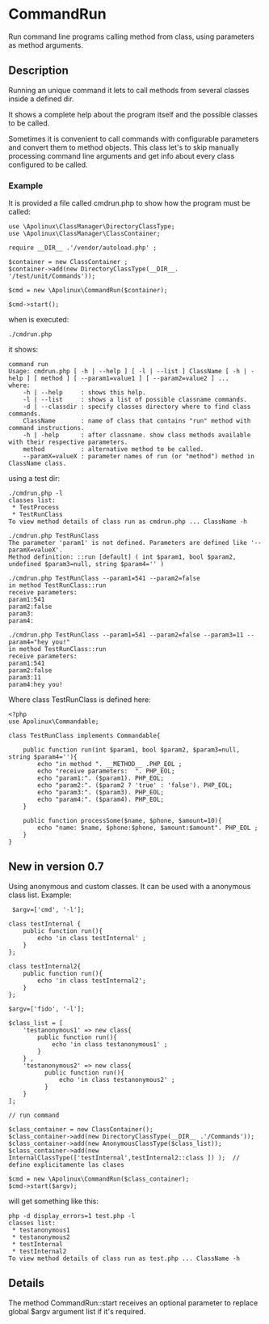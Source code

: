 # CommandRun

Run command line programs calling method from class, using parameters as method arguments.


Description
-----------

Running an unique command it lets to call methods from several classes inside a defined dir.

It shows a complete help about the program itself and the possible classes to be called.

Sometimes it is convenient to call commands with configurable parameters and convert them
to method objects. This class let's to skip manually processing command line arguments and 
get info about every class configured to be called. 

### Example

It is provided a file called cmdrun.php to show how the program must be called:


    use \Apolinux\ClassManager\DirectoryClassType;
    use \Apolinux\ClassManager\ClassContainer;

    require __DIR__ .'/vendor/autoload.php' ;

    $container = new ClassContainer ;
    $container->add(new DirectoryClassType(__DIR__. '/test/unit/Commands'));

    $cmd = new \Apolinux\CommandRun($container);

    $cmd->start();


when is executed:


    ./cmdrun.php


it shows:

    command run 
    Usage: cmdrun.php [ -h | --help ] [ -l | --list ] ClassName [ -h | -help ] [ method ] [ --param1=value1 ] [ --param2=value2 ] ...
    where:
        -h | --help     : shows this help.
        -l | --list     : shows a list of possible classname commands.
        -d | --classdir : specify classes directory where to find class commands.
        ClassName       : name of class that contains "run" method with command instructions.
        -h | -help      : after classname. show class methods available with their respective parameters.
        method          : alternative method to be called.
        --paramX=valueX : parameter names of run (or "method") method in ClassName class.


using a test dir:

    ./cmdrun.php -l                                                                                                                     
    classes list:
     * TestProcess
     * TestRunClass
    To view method details of class run as cmdrun.php ... ClassName -h

    ./cmdrun.php TestRunClass                                                                                                           
    The parameter 'param1' is not defined. Parameters are defined like '--paramX=valueX'.
    Method definition: ::run [default] ( int $param1, bool $param2, undefined $param3=null, string $param4='' )

    ./cmdrun.php TestRunClass --param1=541 --param2=false                                                                               
    in method TestRunClass::run
    receive parameters:  
    param1:541
    param2:false
    param3:
    param4:

    ./cmdrun.php TestRunClass --param1=541 --param2=false --param3=11 --param4="hey you!"                                               
    in method TestRunClass::run
    receive parameters:  
    param1:541
    param2:false
    param3:11
    param4:hey you!

Where class TestRunClass is defined here:

    <?php 
    use Apolinux\Commandable;

    class TestRunClass implements Commandable{

        public function run(int $param1, bool $param2, $param3=null, string $param4=''){
            echo "in method ". __METHOD__ .PHP_EOL ;
            echo "receive parameters:  ". PHP_EOL;
            echo "param1:". ($param1). PHP_EOL;
            echo "param2:". ($param2 ? 'true' : 'false'). PHP_EOL;
            echo "param3:". ($param3). PHP_EOL;
            echo "param4:". ($param4). PHP_EOL;
        }

        public function processSome($name, $phone, $amount=10){
            echo "name: $name, $phone:$phone, $amount:$amount". PHP_EOL ;
        }
    }

New in version 0.7
------------------

Using anonymous and custom classes. It can be used with a anonymous class list. Example:
    
     $argv=['cmd', '-l'];

    class testInternal {
        public function run(){
            echo 'in class testInternal' ;
        }
    };

    class testInternal2{
        public function run(){
            echo 'in class testInternal2';
        }
    };

    $argv=['fido', '-l'];
        
    $class_list = [
        'testanonymous1' => new class{
            public function run(){
                echo 'in class testanonymous1' ;
            }
        } ,
        'testanonymous2' => new class{
              public function run(){
                  echo 'in class testanonymous2' ;
              }
        }
    ];

    // run command
    
    $class_container = new ClassContainer();
    $class_container->add(new DirectoryClassType(__DIR__ .'/Commands'));
    $class_container->add(new AnonymousClassType($class_list));
    $class_container->add(new InternalClassType(['testInternal',testInternal2::class ]) );  // define explicitamente las clases

    $cmd = new \Apolinux\CommandRun($class_container);
    $cmd->start($argv);
    
will get something like this:

    php -d display_errors=1 test.php -l
    classes list:
     * testanonymous1
     * testanonymous2
     * testInternal
     * testInternal2
    To view method details of class run as test.php ... ClassName -h
  
  

Details
-------

The method CommandRun::start receives an optional parameter to replace global $argv argument list if it's required.